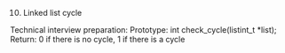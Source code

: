 10. Linked list cycle

Technical interview preparation:
Prototype: int check_cycle(listint_t *list);
Return: 0 if there is no cycle, 1 if there is a cycle
